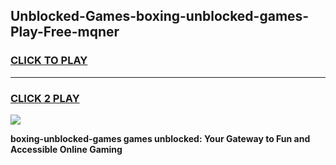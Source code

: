 
## Unblocked-Games-boxing-unblocked-games-Play-Free-mqner
<h3>
<a href="https://premium76.site?title=boxing-unblocked-games&ref=09A">CLICK TO PLAY</a></h3>
<hr>

<h3>
<a href="https://premium76.site?title=boxing-unblocked-games&ref=09A">CLICK 2 PLAY</a>
  
</h3>

<a href="https://premium76.site?title=boxing-unblocked-games&ref=09A"><img src="https://clearcache.store/games.png"></a>


**boxing-unblocked-games games unblocked: Your Gateway to Fun and Accessible Online Gaming**

